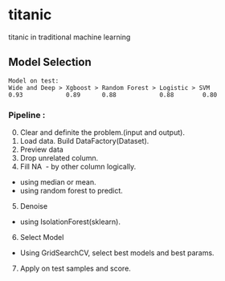# titanic
titanic in traditional machine learning


## Model Selection
```
Model on test:
Wide and Deep > Xgboost > Random Forest > Logistic > SVM
0.93            0.89      0.88            0.88        0.80

```


### Pipeline :
0. Clear and definite the problem.(input and output).
1. Load data. Build DataFactory(Dataset).
2. Preview data
3. Drop unrelated column.
4. Fill NA
  - by other column logically.
  - using median or mean.
  - using random forest to predict.
5. Denoise
  - using IsolationForest(sklearn).
6. Select Model
  - Using GridSearchCV, select best models and best params.
7. Apply on test samples and score.

